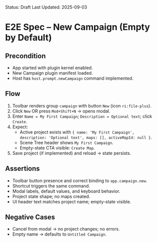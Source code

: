 Status: Draft
Last Updated: 2025-09-03

# E2E Spec – New Campaign (Empty by Default)

## Precondition

- App started with plugin kernel enabled.
- New Campaign plugin manifest loaded.
- Host has `host.prompt.newCampaign` command implemented.

## Flow

1. Toolbar renders group `campaign` with button `New` (icon `ri:file-plus`).
2. Click `New` OR press `Mod+Shift+N` → opens modal.
3. Enter `Name = My First Campaign`; `Description = Optional text`; click `Create`.
4. Expect:
   - Active project exists with `{ name: 'My First Campaign', description: 'Optional text', maps: [], activeMapId: null }`.
   - Scene Tree header shows `My First Campaign`.
   - Empty-state CTA visible: `Create Map`.
5. Save project (if implemented) and reload → state persists.

## Assertions

- Toolbar button presence and correct binding to `app.campaign.new`.
- Shortcut triggers the same command.
- Modal labels, default values, and keyboard behavior.
- Project state shape; no maps created.
- UI header text matches project name; empty-state visible.

## Negative Cases

- Cancel from modal → no project changes; no errors.
- Empty name → defaults to `Untitled Campaign`.
